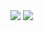 <img style="top: 0;" src="https://github.com/user-attachments/assets/d36d29cc-af50-40e1-b8cc-5ac8b13991cc" />
<img style="top: 0;" src="https://github.com/user-attachments/assets/387e5798-4e31-4dbf-926e-4e55871b03ca" />
